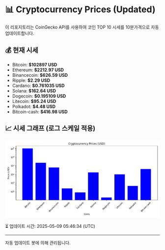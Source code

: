 
# 📊 Cryptocurrency Prices (Updated)

이 리포지토리는 CoinGecko API를 사용하여 코인 TOP 10 시세를 10분가격으로 자동 업데이트합니다.

## 💰 현재 시세
- Bitcoin: **$102897 USD**
- Ethereum: **$2212.97 USD**
- Binancecoin: **$626.59 USD**
- Ripple: **$2.29 USD**
- Cardano: **$0.761035 USD**
- Solana: **$162.64 USD**
- Dogecoin: **$0.195109 USD**
- Litecoin: **$95.24 USD**
- Polkadot: **$4.48 USD**
- Bitcoin-cash: **$416.98 USD**

## 📈 시세 그래프 (로그 스케일 적용)
![Crypto Prices](crypto_prices.png)

⏳ 업데이트 시간: 2025-05-09 05:46:34 (UTC)

---
자동 업데이트 봇에 의해 관리됩니다.
